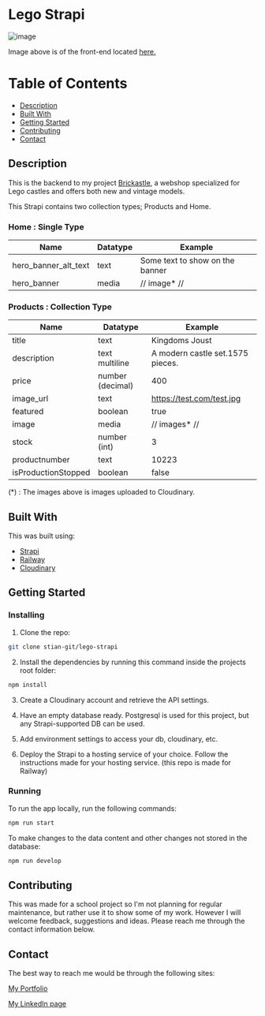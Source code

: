 # Lego Strapi

![image](https://tekniskpotet.no/img/brickastle-screenshot.jpg)

Image above is of the front-end located [here.](https://github.com/stian-git/stian-martinsen-stormyr-semester-project-2)

# Table of Contents

- [Description](#description)
- [Built With](#built-with)
- [Getting Started](#getting-started)
- [Contributing](#contributing)
- [Contact](#contact)

## Description

This is the backend to my project [Brickastle](https://github.com/stian-git/stian-martinsen-stormyr-semester-project-2), a webshop specialized for Lego castles and offers both new and vintage models.

This Strapi contains two collection types; Products and Home.

### Home : Single Type

| Name                 | Datatype | Example                         |
| -------------------- | -------- | ------------------------------- |
| hero_banner_alt_text | text     | Some text to show on the banner |
| hero_banner          | media    | // image\* //                   |

### Products : Collection Type

| Name                | Datatype         | Example                          |
| ------------------- | ---------------- | -------------------------------- |
| title               | text             | Kingdoms Joust                   |
| description         | text multiline   | A modern castle set.1575 pieces. |
| price               | number (decimal) | 400                              |
| image_url           | text             | https://test.com/test.jpg        |
| featured            | boolean          | true                             |
| image               | media            | // images\* //                   |
| stock               | number (int)     | 3                                |
| productnumber       | text             | 10223                            |
| isProductionStopped | boolean          | false                            |

(\*) : The images above is images uploaded to Cloudinary.

## Built With

This was built using:

- [Strapi](https://strapi.io/)
- [Railway](https://railway.app/)
- [Cloudinary](https://cloudinary.com/)

## Getting Started

### Installing

1. Clone the repo:

```bash
git clone stian-git/lego-strapi
```

2. Install the dependencies by running this command inside the projects root folder:

```bash
npm install
```

3. Create a Cloudinary account and retrieve the API settings.

4. Have an empty database ready. Postgresql is used for this project, but any Strapi-supported DB can be used.

5. Add environment settings to access your db, cloudinary, etc.

6. Deploy the Strapi to a hosting service of your choice. Follow the instructions made for your hosting service. (this repo is made for Railway)

### Running

To run the app locally, run the following commands:

```bash
npm run start
```

To make changes to the data content and other changes not stored in the database:

```bash
npm run develop
```

## Contributing

This was made for a school project so I'm not planning for regular maintenance, but rather use it to show some of my work.
However I will welcome feedback, suggestions and ideas. Please reach me through the contact information below.

## Contact

The best way to reach me would be through the following sites:

[My Portfolio](https://tekniskpotet.no)

[My LinkedIn page](https://www.linkedin.com/in/stian-martinsen-stormyr-1662a515/)
